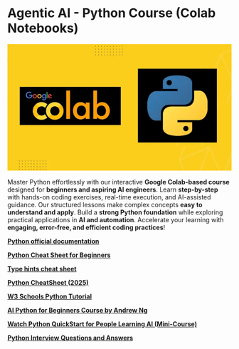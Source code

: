 # Agentic AI - Python Course (Colab Notebooks)

![python_colab](py_colab.webp)

Master Python effortlessly with our interactive **Google Colab-based course** designed for **beginners and aspiring AI engineers**. Learn **step-by-step** with hands-on coding exercises, real-time execution, and AI-assisted guidance. Our structured lessons make complex concepts **easy to understand and apply**. Build a **strong Python foundation** while exploring practical applications in **AI and automation**. Accelerate your learning with **engaging, error-free, and efficient coding practices**!

**[Python official documentation](https://docs.python.org/3/)**

**[Python Cheat Sheet for Beginners](https://www.datacamp.com/cheat-sheet/getting-started-with-python-cheat-sheet)**

**[Type hints cheat sheet](https://mypy.readthedocs.io/en/stable/cheat_sheet_py3.html)**

**[Python CheatSheet (2025)](https://www.geeksforgeeks.org/python-cheat-sheet/)**

**[W3 Schools Python Tutorial](https://www.w3schools.com/python/)**

**[AI Python for Beginners Course by Andrew Ng](https://www.deeplearning.ai/short-courses/ai-python-for-beginners/)**

**[Watch Python QuickStart for People Learning AI (Mini-Course)](https://www.youtube.com/watch?v=pNg2DJ4spXg)**

**[Python Interview Questions and Answers](https://www.geeksforgeeks.org/python-interview-questions/)**